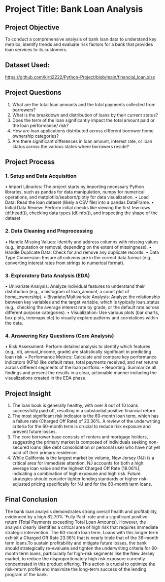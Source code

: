 # Project Title: Bank Loan Analysis
## Project Objective
To conduct a comprehensive analysis of bank loan data to understand key metrics, identify trends and evaluate risk factors for a bank that provides loan services to its customers.
## Dataset Used:
https://github.com/kirti2222/Python-Project/blob/main/financial_loan.xlsx
## Project Questions
1.	What are the total loan amounts and the total payments collected from borrowers?
2.	What is the breakdown and distribution of loans by their current status?
3.	Does the term of the loan significantly impact the total amount paid or the loan performance/ risk?
4.	How are loan applications distributed across different borrower home ownership categories?
5.	Are there significant differences in loan amount, interest rate, or loan status across the various states where borrowers reside?
## Project Process
### 1. Setup and Data Acquisition
•	Import Libraries: The project starts by importing necessary Python libraries, such as pandas for data manipulation, numpy for numerical operations, and matplotlib/seaborn/plotly for data visualization.
•	Load Data: Read the loan dataset (likely a CSV file) into a pandas DataFrame.
•	Initial Data Review: Perform initial checks like viewing the first few rows (df.head()), checking data types (df.info()), and inspecting the shape of the dataset
### 2. Data Cleaning and Preprocessing
•	Handle Missing Values: Identify and address columns with missing values (e.g., imputation or removal, depending on the extent of missingness).
•	Handle Duplicate Data: Check for and remove any duplicate records.
•	Data Type Conversion: Ensure all columns are in the correct data format (e.g., converting interest rates from strings to numerical format).
### 3. Exploratory Data Analysis (EDA)
•	Univariate Analysis: Analyze individual features to understand their distribution (e.g., a histogram of loan_amount, a count plot of home_ownership).
•	Bivariate/Multivariate Analysis: Analyze the relationship between key variables and the target variable, which is typically loan_status (e.g., checking the average interest rate by grade, or the default rate across different purpose categories).
•	Visualization: Use various plots (bar charts, box plots, treemaps etc) to visually explore patterns and correlations within the data.
### 4. Answering Key Questions (Core Analysis)
•	Risk Assessment: Perform detailed analysis to identify which features (e.g., dti, annual_income, grade) are statistically significant in predicting loan risk.
•	Performance Metrics: Calculate and compare key performance indicators (KPIs) like default rates, total payments received, and net returns across different segments of the loan portfolio.
•	Reporting: Summarize all findings and present the results in a clear, actionable manner including the visualizations created in the EDA phase.
## Project Insight
1.	The loan book is generally healthy, with over 8 out of 10 loans successfully paid off, resulting in a substantial positive financial return
2.	The most significant risk indicator is the 60-month loan term, which has a failure rate (Charged Off Rate) of 23.36%. A review of the underwriting criteria for the 60-month term is crucial to reduce risk exposure and prevent future losses.
3.	The core borrower base consists of renters and mortgage holders, suggesting the primary market is composed of individuals seeking non-secured loans (like debt consolidation or personal use) who have not yet paid off their primary residence.
4.	While California is the largest market by volume, New Jersey (NJ) is a critical area for immediate attention. NJ accounts for both a high average loan value and the highest Charged Off Rate (18.06%), indicating a combination of high exposure and high risk. Future strategies should consider tighter lending standards or higher risk-adjusted pricing specifically for NJ and for the 60-month term loans.
## Final Conclusion
The bank loan analysis demonstrates strong overall health and profitability, evidenced by a high 82.70% 'Fully Paid' rate and a significant positive return (Total Payments exceeding Total Loan Amounts). However, the analysis clearly identifies a critical area of high risk that requires immediate strategic intervention. The 60-month loan term. Loans with this longer term exhibit a Charged Off Rate 23.36% that is nearly triple that of the 36-month term loans.To sustain profitability and mitigate future losses, the bank should strategically re-evaluate and tighten the underwriting criteria for 60-month term loans, particularly for high-risk segments like the New Jersey market, to reduce the disproportionately high risk exposure currently concentrated in this product offering. This action is crucial to optimize the risk-return profile and maximize the long-term success of the lending program of the bank.



